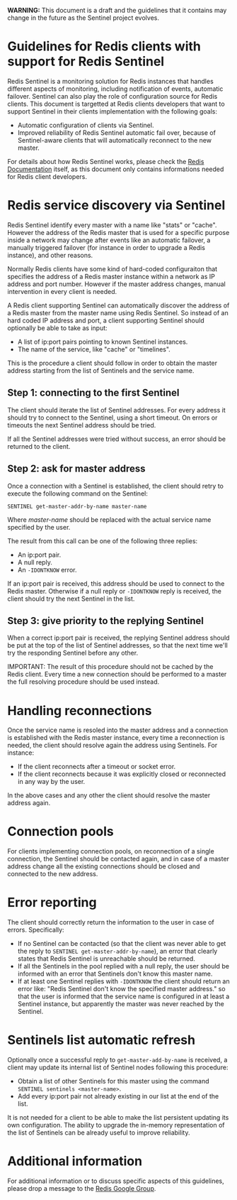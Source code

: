 **WARNING:** This document is a draft and the guidelines that it contains may change in the future as the Sentinel project evolves.

Guidelines for Redis clients with support for Redis Sentinel
===

Redis Sentinel is a monitoring solution for Redis instances that handles different aspects of monitoring, including notification of events, automatic failover. 
Sentinel can also play the role of configuration source for Redis clients. This document is targetted at Redis clients developers that want to support Sentinel in their clients implementation with the following goals:

* Automatic configuration of clients via Sentinel.
* Improved reliability of Redis Sentinel automatic fail over, because of Sentinel-aware clients that will automatically reconnect to the new master.

For details about how Redis Sentinel works, please check the [Redis Documentation](/topics/sentinel) itself, as this document only contains informations needed for Redis client developers.

Redis service discovery via Sentinel
===

Redis Sentinel identify every master with a name like "stats" or "cache".
However the address of the Redis master that is used for a specific purpose inside a network may change after events like an automatic failover, a manually triggered failover (for instance in order to upgrade a Redis instance), and other reasons.

Normally Redis clients have some kind of hard-coded configuraiton that specifies the address of a Redis master instance within a network as IP address and port number. However if the master address changes, manual intervention in every client is needed.

A Redis client supporting Sentinel can automatically discover the address of a Redis master from the master name using Redis Sentinel. So instead of an hard coded IP address and port, a client supporting Sentinel should optionally be able to take as input:

* A list of ip:port pairs pointing to known Sentinel instances.
* The name of the service, like "cache" or "timelines".

This is the procedure a client should follow in order to obtain the master address starting from the list of Sentinels and the service name.

Step 1: connecting to the first Sentinel
---

The client should iterate the list of Sentinel addresses. For every address it should try to connect to the Sentinel, using a short timeout. On errors or timeouts the next Sentinel address should be tried.

If all the Sentinel addresses were tried without success, an error should be returned to the client.

Step 2: ask for master address
---

Once a connection with a Sentinel is established, the client should retry to execute the following command on the Sentinel:

    SENTINEL get-master-addr-by-name master-name

Where *master-name* should be replaced with the actual service name specified by the user.

The result from this call can be one of the following three replies:

* An ip:port pair.
* A null reply.
* An `-IDONTKNOW` error.

If an ip:port pair is received, this address should be used to connect to the Redis master. Otherwise if a null reply or `-IDONTKNOW` reply is received, the client should try the next Sentinel in the list.

Step 3: give priority to the replying Sentinel
---

When a correct ip:port pair is received, the replying Sentinel address should be put at the top of the list of Sentinel addresses, so that the next time we'll try the responding Sentinel before any other.

IMPORTANT: The result of this procedure should not be cached by the Redis client. Every time a new connection should be performed to a master the full resolving procedure should be used instead.

Handling reconnections
===

Once the service name is resoled into the master address and a connection is established with the Redis master instance, every time a reconnection is needed, the client should resolve again the address using Sentinels. For instance:

* If the client reconnects after a timeout or socket error.
* If the client reconnects because it was explicitly closed or reconnected in any way by the user.

In the above cases and any other the client should resolve the master address again.

Connection pools
===

For clients implementing connection pools, on reconnection of a single connection, the Sentinel should be contacted again, and in case of a master address change all the existing connections should be closed and connected to the new address.

Error reporting
===

The client should correctly return the information to the user in case of errors. Specifically:

* If no Sentinel can be contacted (so that the client was never able to get the reply to `SENTINEL get-master-addr-by-name`), an error that clearly states that Redis Sentinel is unreachable should be returned.
* If all the Sentinels in the pool replied with a null reply, the user should be informed with an error that Sentinels don't know this master name.
* If at least one Sentinel replies with `-IDONTKNOW` the client should return an error like: "Redis Sentinel don't know the specified master address." so that the user is informed that the service name is configured in at least a Sentinel instance, but apparently the master was never reached by the Sentinel.

Sentinels list automatic refresh
===

Optionally once a successful reply to `get-master-add-by-name` is received, a client may update its internal list of Sentinel nodes following this procedure:

* Obtain a list of other Sentinels for this master using the command `SENTINEL sentinels <master-name>`.
* Add every ip:port pair not already existing in our list at the end of the list.

It is not needed for a client to be able to make the list persistent updating its own configuration. The ability to upgrade the in-memory representation of the list of Sentinels can be already useful to improve reliability.

Additional information
===

For additional information or to discuss specific aspects of this guidelines, please drop a message to the [Redis Google Group](https://groups.google.com/group/redis-db).
